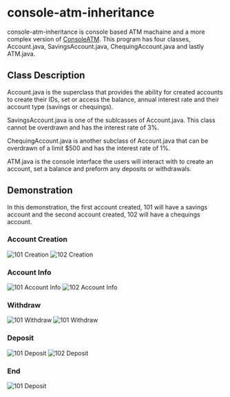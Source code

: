 # console-atm-inheritance
console-atm-inheritance is console based ATM machaine and a more complex version of [ConsoleATM](https://github.com/Tripl3R/ConsoleATM#consoleatm). This program has four classes, Account.java, SavingsAccount.java, ChequingAccount.java and lastly ATM.java. 

## Class Description
Account.java is the superclass that provides the ability for created accounts to create their IDs, set or access the balance, annual interest rate and their account type (savings or chequings).

SavingsAccount.java is one of the sublcasses of Account.java. This class cannot be overdrawn and has the interest rate of 3%. 

ChequingAccount.java is another subclass of Account.java that can be overdrawn of a limit $500 and has the interest rate of 1%.

ATM.java is the console interface the users will interact with to create an account, set a balance and preform any deposits or withdrawals. 

## Demonstration
In this demonstration, the first account created, 101 will have a savings account and the second account created, 102 will have a chequings account. 

### Account Creation
![101 Creation](https://github.com/Tripl3R/console-atm-inheritance/blob/master/pictures/createaccount1.PNG?raw=true)
![102 Creation](https://github.com/Tripl3R/console-atm-inheritance/blob/master/pictures/createaccount2.PNG?raw=true)

### Account Info 
![101 Account Info](https://github.com/Tripl3R/console-atm-inheritance/blob/master/pictures/accountInfo1.PNG?raw=true)
![102 Account Info](https://github.com/Tripl3R/console-atm-inheritance/blob/master/pictures/accountInfo2.PNG?raw=true)

### Withdraw
![101 Withdraw](https://github.com/Tripl3R/console-atm-inheritance/blob/master/pictures/withdraw1.PNG?raw=true)
![101 Withdraw](https://github.com/Tripl3R/console-atm-inheritance/blob/master/pictures/withdraw2.PNG?raw=true)

### Deposit
![101 Deposit](https://github.com/Tripl3R/console-atm-inheritance/blob/master/pictures/deposit1.PNG?raw=true)
![102 Deposit](https://github.com/Tripl3R/console-atm-inheritance/blob/master/pictures/deposit2.PNG?raw=true)

### End
![101 Deposit](https://github.com/Tripl3R/console-atm-inheritance/blob/master/pictures/end.PNG?raw=true)
